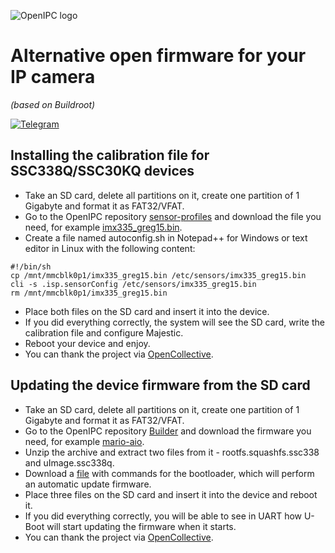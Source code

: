 ![OpenIPC logo][logo]

# Alternative open firmware for your IP camera
_(based on Buildroot)_

[![Telegram](https://openipc.org/images/telegram_button.svg)][telegram]

## Installing the calibration file for SSC338Q/SSC30KQ devices

- Take an SD card, delete all partitions on it, create one partition of 1 Gigabyte and format it as FAT32/VFAT.
- Go to the OpenIPC repository [sensor-profiles](https://github.com/OpenIPC/sensor-profiles/) and download the file you need, for example [imx335_greg15.bin](https://github.com/OpenIPC/sensor-profiles/raw/master/files/imx335_greg15.bin).
- Create a file named autoconfig.sh in Notepad++ for Windows or text editor in Linux with the following content:
```
#!/bin/sh
cp /mnt/mmcblk0p1/imx335_greg15.bin /etc/sensors/imx335_greg15.bin
cli -s .isp.sensorConfig /etc/sensors/imx335_greg15.bin
rm /mnt/mmcblk0p1/imx335_greg15.bin
```
- Place both files on the SD card and insert it into the device.
- If you did everything correctly, the system will see the SD card, write the calibration file and configure Majestic.
- Reboot your device and enjoy. 
- You can thank the project via [OpenCollective](https://opencollective.com/openipc#category-CONTRIBUTE).

## Updating the device firmware from the SD card

- Take an SD card, delete all partitions on it, create one partition of 1 Gigabyte and format it as FAT32/VFAT.
- Go to the OpenIPC repository [Builder](https://github.com/OpenIPC/builder/) and download the firmware you need, for example [mario-aio](https://github.com/OpenIPC/builder/releases/download/latest/ssc338q_fpv_openipc-mario-aio-nor.tgz).
- Unzip the archive and extract two files from it - rootfs.squashfs.ssc338 and uImage.ssc338q.
- Download a [file](https://github.com/OpenIPC/firmware/raw/master/general/scripts/boot.scr) with commands for the bootloader, which will perform an automatic update firmware.
- Place three files on the SD card and insert it into the device and reboot it.
- If you did everything correctly, you will be able to see in UART how U-Boot will start updating the firmware when it starts.
- You can thank the project via [OpenCollective](https://opencollective.com/openipc#category-CONTRIBUTE).


[logo]: https://openipc.org/assets/openipc-logo-black.svg
[telegram]: https://openipc.org/our-channels
